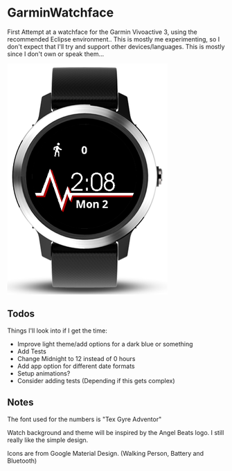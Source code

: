 # GarminWatchface
First Attempt at a watchface for the Garmin Vivoactive 3, using the recommended Eclipse environment.. This is mostly me experimenting, so I don't expect that I'll try and support other devices/languages. This is mostly since I don't own or speak them...

![Image of Watchface](https://github.com/davidjameslee/GarminWatchface/blob/master/Watchface.png)

## Todos

Things I'll look into if I get the time:
* Improve light theme/add options for a dark blue or something
* Add Tests
* Change Midnight to 12 instead of 0 hours
* Add app option for different date formats
* Setup animations?
* Consider adding tests (Depending if this gets complex)

## Notes

The font used for the numbers is "Tex Gyre Adventor"

Watch background and theme will be inspired by the Angel Beats logo. I still really like the simple design.

Icons are from Google Material Design. (Walking Person, Battery and Bluetooth)
